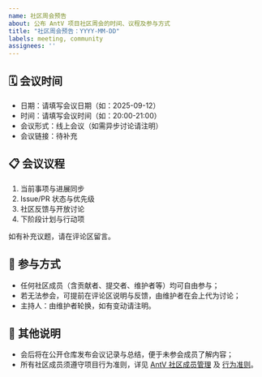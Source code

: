 ```yaml
---
name: 社区周会预告
about: 公布 AntV 项目社区周会的时间、议程及参与方式
title: "社区周会预告：YYYY-MM-DD"
labels: meeting, community
assignees: ''
---
```


## 🗓️ 会议时间

- 日期：请填写会议日期（如：2025-09-12）
- 时间：请填写会议时间（如：20:00-21:00）
- 会议形式：线上会议（如需异步讨论请注明）
- 会议链接：待补充

## 📋 会议议程

1. 当前事项与进展同步
2. Issue/PR 状态与优先级
3. 社区反馈与开放讨论
4. 下阶段计划与行动项

如有补充议题，请在评论区留言。

## 👥 参与方式

- 任何社区成员（含贡献者、提交者、维护者等）均可自由参与；
- 若无法参会，可提前在评论区说明与反馈，由维护者在会上代为讨论；
- 主持人：由维护者轮换，如有变动请注明。

## 📄 其他说明

- 会后将在公开仓库发布会议记录与总结，便于未参会成员了解内容；
- 所有社区成员须遵守项目行为准则，详见 [AntV 社区成员管理](../../COMMUNITY_MEMBERSHIP.md) 及 [行为准则](../../CODE_OF_CONDUCT.md)。
